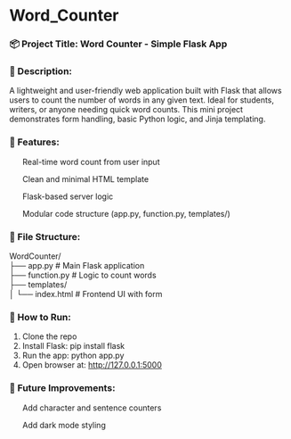 # Word_Counter

<h3>📦 Project Title: Word Counter - Simple Flask App</h3>

<h3>📝 Description:</h3>

A lightweight and user-friendly web application built with Flask that allows users to count the number of words in any given text. Ideal for students, writers, or anyone needing quick word counts. This mini project demonstrates form handling, basic Python logic, and Jinja templating.

<h3>🔧 Features:</h3>

<ul>Real-time word count from user input</ul>
<ul>Clean and minimal HTML template</ul>
<ul>Flask-based server logic</ul>
<ul>Modular code structure (app.py, function.py, templates/)</ul>

<h3>📁 File Structure:</h3>

WordCounter/ <br>
├── app.py              # Main Flask application <br>
├── function.py         # Logic to count words   <br>
├── templates/  <br>
│   └── index.html      # Frontend UI with form  <br>


<h3>🚀 How to Run:</h3>

1. Clone the repo
2. Install Flask: pip install flask
3. Run the app: python app.py
4. Open browser at: http://127.0.0.1:5000

<h3>🔮 Future Improvements:</h3>

<ul>Add character and sentence counters</ul>
<ul>Add dark mode styling</ul>
